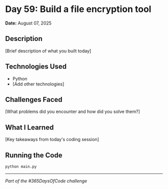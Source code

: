# Day 59: Build a file encryption tool

**Date:** August 07, 2025

## Description

[Brief description of what you built today]

## Technologies Used

- Python
- [Add other technologies]

## Challenges Faced

[What problems did you encounter and how did you solve them?]

## What I Learned

[Key takeaways from today's coding session]

## Running the Code

```bash
python main.py
```

---

*Part of the #365DaysOfCode challenge*
